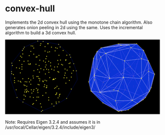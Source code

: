# convex-hull
Implements the 2d convex hull using the monotone chain algorithm. Also generates onion peeling in 2d using the same. Uses the incremental algorithm to build a 3d convex hull.

![](hull.png)

Note: Requires Eigen 3.2.4 and assumes it is in /usr/local/Cellar/eigen/3.2.4/include/eigen3/

